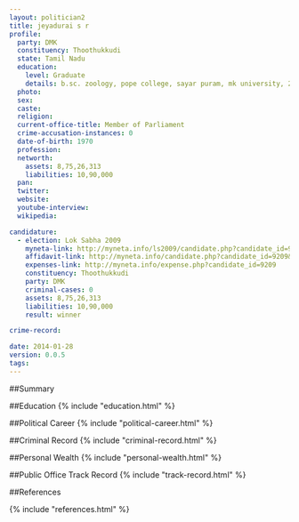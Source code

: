 ```yaml
---
layout: politician2
title: jeyadurai s r
profile: 
  party: DMK
  constituency: Thoothukkudi
  state: Tamil Nadu
  education: 
    level: Graduate
    details: b.sc. zoology, pope college, sayar puram, mk university, 2004, pg dip in yoga and naturopathy, chennai, 2006
  photo: 
  sex: 
  caste: 
  religion: 
  current-office-title: Member of Parliament
  crime-accusation-instances: 0
  date-of-birth: 1970
  profession: 
  networth: 
    assets: 8,75,26,313
    liabilities: 10,90,000
  pan: 
  twitter: 
  website: 
  youtube-interview: 
  wikipedia: 

candidature: 
  - election: Lok Sabha 2009
    myneta-link: http://myneta.info/ls2009/candidate.php?candidate_id=9209
    affidavit-link: http://myneta.info/candidate.php?candidate_id=9209&scan=original
    expenses-link: http://myneta.info/expense.php?candidate_id=9209
    constituency: Thoothukkudi 
    party: DMK
    criminal-cases: 0
    assets: 8,75,26,313
    liabilities: 10,90,000
    result: winner 

crime-record: 

date: 2014-01-28
version: 0.0.5
tags: 
---
```

##Summary


##Education
{% include "education.html" %}


##Political Career
{% include "political-career.html" %}


##Criminal Record
{% include "criminal-record.html" %}


##Personal Wealth
{% include "personal-wealth.html" %}


##Public Office Track Record
{% include "track-record.html" %}


##References


{% include "references.html" %}